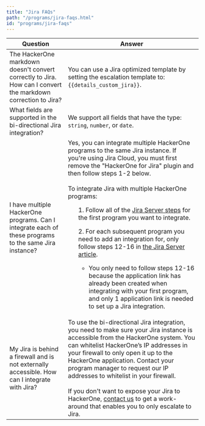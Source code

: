 ```yaml
---
title: "Jira FAQs"
path: "/programs/jira-faqs.html"
id: "programs/jira-faqs"
---
```


Question | Answer
-------- | ------
The HackerOne markdown doesn't convert correctly to Jira. How can I convert the markdown correction to Jira? | You can use a Jira optimized template by setting the escalation template to: `{{details_custom_jira}}`.
What fields are supported in the bi-directional Jira integration? | We support all fields that have the type: `string`, `number`, or `date`.
I have multiple HackerOne programs. Can I integrate each of these programs to the same Jira instance? | Yes, you can integrate multiple HackerOne programs to the same Jira instance. If you're using Jira Cloud, you must first remove the "HackerOne for Jira" plugin and then follow steps 1-2 below.<br><br>To integrate Jira with multiple HackerOne programs:<ul>1. Follow all of the [Jira Server steps](jira-server-integration.html) for the first program you want to integrate.</ul><ul>2. For each subsequent program you need to add an integration for, only follow steps 12-16 in [the Jira Server article](jira-server-integration.html).<ul><li>You only need to follow steps 12-16 because the application link has already been created when integrating with your first program, and only 1 application link is needed to set up a Jira integration.</li></ul></ul>
My Jira is behind a firewall and is not externally accessible. How can I integrate with Jira? | To use the bi-directional Jira integration, you need to make sure your Jira instance is accessible from the HackerOne system. You can whitelist HackerOne’s IP addresses in your firewall to only open it up to the HackerOne application. Contact your program manager to request our IP addresses to whitelist in your firewall.<br><br>If you don't want to expose your Jira to HackerOne, [contact us](https://support.hackerone.com/hc/en-us/requests/new) to get a work-around that enables you to only escalate to Jira.  
